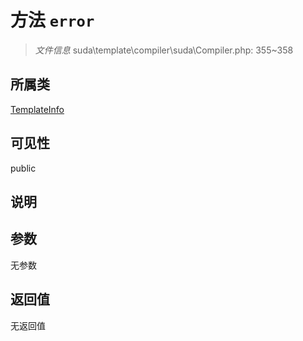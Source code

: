 # 方法 `error`

> *文件信息* suda\template\compiler\suda\Compiler.php: 355~358

## 所属类 

[TemplateInfo](../TemplateInfo.md)

## 可见性

public

## 说明



## 参数


无参数


## 返回值

无返回值
